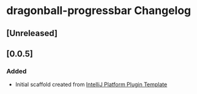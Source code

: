 <!-- Keep a Changelog guide -> https://keepachangelog.com -->

# dragonball-progressbar Changelog

## [Unreleased]

## [0.0.5]
### Added
- Initial scaffold created from [IntelliJ Platform Plugin Template](https://github.com/JetBrains/intellij-platform-plugin-template)

